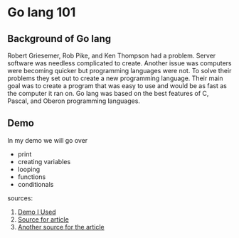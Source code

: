 # Go lang 101

## Background of Go lang
Robert Griesemer, Rob Pike, and Ken Thompson had a problem. Server software was needless complicated to create. Another issue was computers were becoming quicker but programming languages were not. To solve their problems they set out to create a new programming language. Their main goal was to create a program that was easy to use and would be as fast as the computer it ran on.
Go lang was based on the best features of C, Pascal, and Oberon programming languages.

## Demo
In my demo we will go over
* print
* creating variables
* looping
* functions
* conditionals

sources:
1. [Demo I Used](https://www.youtube.com/watch?v=C8LgvuEBraI&t=652s)
1. [Source for article](https://qarea.com/blog/the-evolution-of-go-a-history-of-success)
1. [Another source for the article](https://golang.org/doc/faq#Origins)
